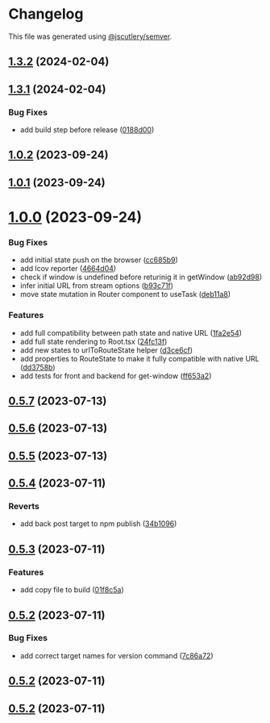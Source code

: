 # Changelog

This file was generated using [@jscutlery/semver](https://github.com/jscutlery/semver).

## [1.3.2](https://github.com/dannyfranca/qwik-router/compare/qwik-router-1.3.1...qwik-router-1.3.2) (2024-02-04)



## [1.3.1](https://github.com/dannyfranca/qwik-router/compare/qwik-router-1.3.0...qwik-router-1.3.1) (2024-02-04)


### Bug Fixes

* add build step before release ([0188d00](https://github.com/dannyfranca/qwik-router/commit/0188d00428bdf9d8f644c8dbec5d30a501335215))



## [1.0.2](https://github.com/dannyfranca/qwik-router/compare/qwik-router-1.0.1...qwik-router-1.0.2) (2023-09-24)



## [1.0.1](https://github.com/dannyfranca/qwik-router/compare/qwik-router-1.0.0...qwik-router-1.0.1) (2023-09-24)



# [1.0.0](https://github.com/dannyfranca/qwik-router/compare/qwik-router-0.5.7...qwik-router-1.0.0) (2023-09-24)


### Bug Fixes

* add initial state push on the browser ([cc685b9](https://github.com/dannyfranca/qwik-router/commit/cc685b9d8532ba1a2c24ec0167231931c90787f8))
* add lcov reporter ([4664d04](https://github.com/dannyfranca/qwik-router/commit/4664d04d892b6300ae2686a42ac17e9d9a50f39f))
* check if window is undefined before returinig it in getWindow ([ab92d98](https://github.com/dannyfranca/qwik-router/commit/ab92d98cdd803797f4a3d356c54311a4605a09b9))
* infer initial URL from stream options ([b93c71f](https://github.com/dannyfranca/qwik-router/commit/b93c71f9b7e0fed4f18d5a4b1b33aec9a71f576d))
* move state mutation in Router component to useTask ([deb11a8](https://github.com/dannyfranca/qwik-router/commit/deb11a813fb8c5258e393dce1717d393b0887b97))


### Features

* add full compatibility between path state and native URL ([1fa2e54](https://github.com/dannyfranca/qwik-router/commit/1fa2e544d50b9387f126287447826edb4182d522))
* add full state rendering to Root.tsx ([24fc13f](https://github.com/dannyfranca/qwik-router/commit/24fc13fa295b3a4cb6c5da5a2e7edeb12a2789aa))
* add new states to urlToRouteState helper ([d3ce6cf](https://github.com/dannyfranca/qwik-router/commit/d3ce6cf47110d3e6383c2367f2cf536da5b69210))
* add properties to RouteState to make it fully compatible with native URL ([dd3758b](https://github.com/dannyfranca/qwik-router/commit/dd3758b004fec78833cb8cec34da3d1baabc603c))
* add tests for front and backend for get-window ([ff653a2](https://github.com/dannyfranca/qwik-router/commit/ff653a25d5899ff9e0294c1391b0d277aaa2bd4a))



## [0.5.7](https://github.com/dannyfranca/qwik-router/compare/qwik-router-0.5.6...qwik-router-0.5.7) (2023-07-13)



## [0.5.6](https://github.com/dannyfranca/qwik-router/compare/qwik-router-0.5.5...qwik-router-0.5.6) (2023-07-13)



## [0.5.5](https://github.com/dannyfranca/qwik-router/compare/qwik-router-0.5.4...qwik-router-0.5.5) (2023-07-13)



## [0.5.4](https://github.com/dannyfranca/qwik-router/compare/qwik-router-0.5.3...qwik-router-0.5.4) (2023-07-11)


### Reverts

* add back post target to npm publish ([34b1096](https://github.com/dannyfranca/qwik-router/commit/34b1096eded9d3c5b267e119be796ec9b51640f6))



## [0.5.3](https://github.com/dannyfranca/qwik-router/compare/qwik-router-0.5.2...qwik-router-0.5.3) (2023-07-11)


### Features

* add copy file to build ([01f8c5a](https://github.com/dannyfranca/qwik-router/commit/01f8c5a5250bb3ba1ea14cd25cb69d5a31570c00))



## [0.5.2](https://github.com/dannyfranca/qwik-router/compare/qwik-router-0.5.1...qwik-router-0.5.2) (2023-07-11)


### Bug Fixes

* add correct target names for version command ([7c86a72](https://github.com/dannyfranca/qwik-router/commit/7c86a724fe17432a8ae4e92e4e22148463499c1d))



## [0.5.2](https://github.com/dannyfranca/qwik-router/compare/qwik-router-0.5.1...qwik-router-0.5.2) (2023-07-11)



## [0.5.2](https://github.com/dannyfranca/qwik-router/compare/qwik-router-0.5.1...qwik-router-0.5.2) (2023-07-11)
